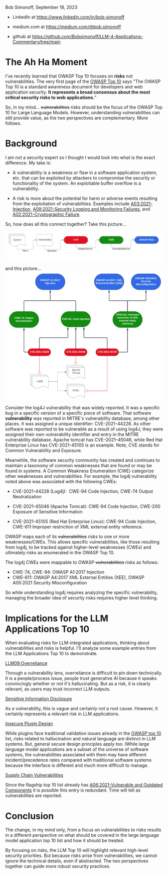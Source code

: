 Bob Simonoff, September 18, 2023

- LinkedIn at https://www.linkedin.com/in/bob-simonoff

- medium.com at https://medium.com/@bob.simonoff

- github at https://github.com/Bobsimonoff/LLM-4-Applications-Commentary/tree/main


# The Ah Ha Moment
I've recently learned that OWASP Top 10 focuses on **risks** not vulnerabilities. The very first page of the [OWASP Top 10](https://owasp.org/www-project-top-ten/) says "The OWASP Top 10 is a standard awareness document for developers and web application security. **It represents a broad consensus about the most critical security risks to web applications.**"

So, in my mind... ~~vulnerabilities~~ risks should be the focus of the OWASP Top 10 for Large Language Models. However, understanding vulnerabilities can still provide value, as the two perspectives are complementary. More follows. 

# Background
I am not a security expert so I thought I would look into what is the exact difference.  My take is:

* A vulnerability is a weakness or flaw in a software application system, etc. that can be exploited by attackers to compromise the security or functionality of the system. An exploitable buffer overflow is a vulnerability.
  
* A risk is more about the potential for harm or adverse events resulting from the exploitation of vulnerabilities.  Examples include [A03:2021-Injection](https://owasp.org/Top10/A03_2021-Injection/), [A09:2021-Security Logging and Monitoring Failures](https://owasp.org/Top10/A09_2021-Security_Logging_and_Monitoring_Failures/), and [A02:2021-Cryptographic Failure](https://owasp.org/Top10/A02_2021-Cryptographic_Failures/).


So, how does all this connect together? 
Take this picture...

![Alt text](images/CVE-CWE-Risk.png)

and this picture...
![Alt text](images/Security-Hierarchy.png)

Consider the log4J vulnerability that was widely reported. It was a specific bug in a specific version of a specific piece of software. That software **vulnerability** was reported in MITRE's vulnerability database, among other places. It was assigned a unique identifier: CVE-2021-44228.  As other software was reported to be vulnerable as a result of using log4J, they were assigned their own vulnerability identifier and entry in the MITRE vulnerability database. Apache tomcat has CVE–2021–45046, while Red Hat Enterprise Linux has CVE-2021-45105 is an example. Note, CVE stands for Common Vulnerability and Exposure. 

Meanwhile, the software security community has created and continues to maintain a taxonomy of common weaknesses that are found or may be found in systems. A Common Weakness Enumeration (CWE) categorize other weaknesses and vulnerabilities. For example, the log4j vulnerability noted above was associated with the following CWEs:  

* CVE-2021-44228 (Log4j):  CWE-94 Code Injection, CWE-74 Output Neutralization

* CVE-2021-45046 (Apache Tomcat): CWE-94 Code Injection, CWE-200 Exposure of Sensitive Information

* CVE-2021-45105 (Red Hat Enterprise Linux): CWE-94 Code Injection, CWE-611 Improper restriction of XML external entity reference.

OWASP maps each of its ~~vulnerabilities~~ risks to one or more weaknesses/CWEs. This allows specific vulnerabilities, like those resulting from log4j, to be tracked against higher-level weaknesses (CWEs) and ultimately risks as enumerated in the OWASP Top 10. 

The log4j CWEs were mappable to OWASP ~~vulnerabilities~~ risks as follows:
* CWE-74, CWE-94: OWASP A1:2017 Injection 
* CWE-611: OWASP A4:2017 XML External Entities (XEE), OWASP A05:2021 Security Misconfiguration

So while understanding log4j requires analyzing the specific vulnerability, managing the broader idea of security risks requires higher level thinking.
 

# Implications for the LLM Applications Top 10
When evaluating risks for LLM-integrated applications, thinking about vulnerabilities and risks is helpful. I'll analyze some example entries from the LLM Applications Top 10 to demonstrate.

[LLM09:Overreliance](https://llmtop10.com/llm09/)

Through a vulnerability lens, overreliance is difficult to pin down technically. It is a people/process issue, people trust generative AI because it speaks convincingly whether or not it's hallucinating. But as a risk, it is clearly relevant, as users may trust incorrect LLM outputs. 



[Sensitive Information Disclosure](https://llmtop10.com/llm06/)

As a vulnerability, this is vague and certainly not a root cause. However, it certainly represents a relevant risk in LLM applications. 


[Insecure Plugin Design](https://llmtop10.com/llm07/)

While plugins face traditional validation issues already in the [OWASP top 10](https://owasp.org/Top10/) list, risks related to hallucination and natural language are distinct in LLM systems. But, general secure design principles apply too. lWhile large language model applications are a subset of the universe of software systems, the vulnerabilities associated with them may have different incident/precedence rates compared with traditional software systems because the interface is different and much more difficult to manage. 


 [Supply Chain Vulnerabilities](https://llmtop10.com/llm05/)
 
 Since the flagship top 10 list already has [A06:2021-Vulnerable and Outdated Components](https://owasp.org/Top10/A06_2021-Vulnerable_and_Outdated_Components/) it is possible this entry is redundant. Time will tell as vulnerabilities are reported. 

# Conclusion
The change, in my mind only, from a focus on vulnerabilities to risks results in a different perspective on what should be covered in the large language model application top 10 list and how it should be treated.  
  
By focusing on risks, the LLM Top 10 will highlight relevant high-level security priorities. But because risks arise from vulnerabilities, we cannot ignore the technical details, even if abstracted. The two perspectives together can guide more robust security practices. 


